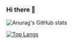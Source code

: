 ### Hi there 👋
![Anurag's GitHub stats](https://github-readme-stats.vercel.app/api?username=BatuhanYeter&count_private=true)


[![Top Langs](https://github-readme-stats.vercel.app/api/top-langs/?username=BatuhanYeter&exclude_repo=github-readme-stats&layout=compact)](https://github.com/anuraghazra/github-readme-stats)

<!--
**BatuhanYeter/BatuhanYeter** is a ✨ _special_ ✨ repository because its `README.md` (this file) appears on your GitHub profile.

Here are some ideas to get you started:

- 🔭 I’m currently working on ...
- 🌱 I’m currently learning ...
- 👯 I’m looking to collaborate on ...
- 🤔 I’m looking for help with ...
- 💬 Ask me about ...
- 📫 How to reach me: ...
- 😄 Pronouns: ...
- ⚡ Fun fact: ...
-->
